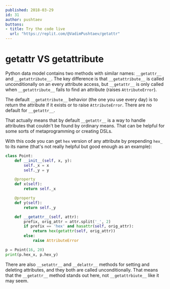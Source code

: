 ```yaml
---
published: 2018-03-29
id: 31
author: pushtaev
buttons:
- title: Try the code live
  url: "https://replit.com/@VadimPushtaev/getattr"
---
```


# getattr VS getattribute

Python data model contains two methods with similar names:
`__getattr__` and `__getattribute__`.
The key difference is that `__getattribute__` is called unconditionally
on an every attribute access,
but `__getattr__` is only called when `__getattribute__` fails
to find an attribute (raises `AttributeError`).

The default `__getattribute__` behavior (the one you use every day)
is to return the attribute if it exists or to raise `AttributeError`.
There are no default for `__getattr__`.

That actually means that by default `__getattr__` is a way to handle attributes
that couldn't be found by ordinary means.
That can be helpful for some sorts of metaprogramming or creating DSLs.

With this code you can get `hex` version of any attribute
by prepending `hex_` to its name
(that's not really helpful but good enough as an example):

```python {no-print}
class Point:
    def __init__(self, x, y):
        self._x = x
        self._y = y

    @property
    def x(self):
        return self._x

    @property
    def y(self):
        return self._y

    def __getattr__(self, attr):
        prefix, orig_attr = attr.split('_', 2)
        if prefix == 'hex' and hasattr(self, orig_attr):
            return hex(getattr(self, orig_attr))
        else:
            raise AttributeError

p = Point(16, 20)
print(p.hex_x, p.hex_y)
```

There are also `__setattr__` and `__delattr__` methods for setting and deleting attributes, and they both are called unconditionally. That means that the `__getattr__` method stands out here, not `__getattrbiute__` like it may seem.
